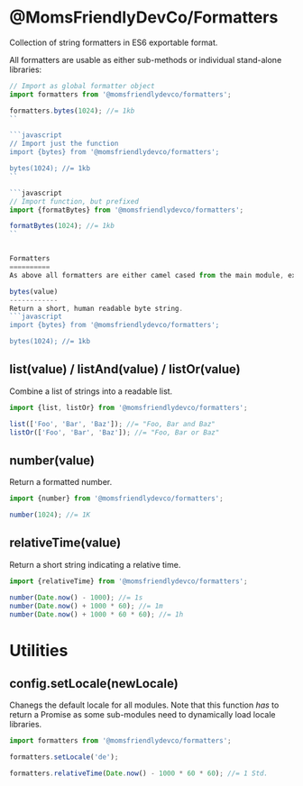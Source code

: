 @MomsFriendlyDevCo/Formatters
=============================
Collection of string formatters in ES6 exportable format.

All formatters are usable as either sub-methods or individual stand-alone libraries:

```javascript
// Import as global formatter object
import formatters from '@momsfriendlydevco/formatters';

formatters.bytes(1024); //= 1kb
``

```javascript
// Import just the function
import {bytes} from '@momsfriendlydevco/formatters';

bytes(1024); //= 1kb
``

```javascript
// Import function, but prefixed
import {formatBytes} from '@momsfriendlydevco/formatters';

formatBytes(1024); //= 1kb
``


Formatters
==========
As above all formatters are either camel cased from the main module, exported as the same or can be addressed as `format${MODULE}`.

bytes(value)
------------
Return a short, human readable byte string.
```javascript
import {bytes} from '@momsfriendlydevco/formatters';

bytes(1024); //= 1kb
```


list(value) / listAnd(value) / listOr(value)
--------------------------------------------
Combine a list of strings into a readable list.

```javascript
import {list, listOr} from '@momsfriendlydevco/formatters';

list(['Foo', 'Bar', 'Baz']); //= "Foo, Bar and Baz"
listOr(['Foo', 'Bar', 'Baz']); //= "Foo, Bar or Baz"
```


number(value)
-------------
Return a formatted number.
```javascript
import {number} from '@momsfriendlydevco/formatters';

number(1024); //= 1K
```

relativeTime(value)
-------------------
Return a short string indicating a relative time.
```javascript
import {relativeTime} from '@momsfriendlydevco/formatters';

number(Date.now() - 1000); //= 1s
number(Date.now() + 1000 * 60); //= 1m
number(Date.now() + 1000 * 60 * 60); //= 1h
```


Utilities
=========

config.setLocale(newLocale)
---------------------------
Chanegs the default locale for all modules.
Note that this function *has* to return a Promise as some sub-modules need to dynamically load locale libraries.
```javascript
import formatters from '@momsfriendlydevco/formatters';

formatters.setLocale('de');

formatters.relativeTime(Date.now() - 1000 * 60 * 60); //= 1 Std.
```
